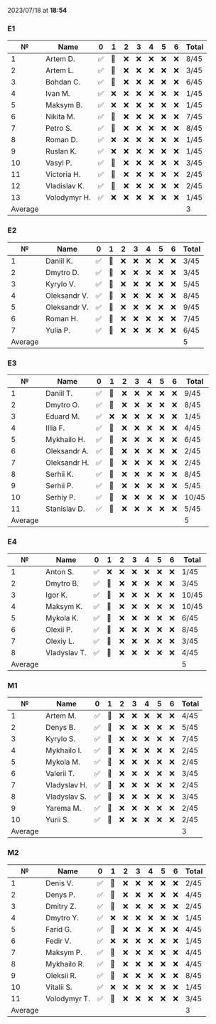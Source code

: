2023/07/18 at **18:54**
### E1
|№|Name|0|1|2|3|4|5|6|Total|
|-----|-----|-----|-----|-----|-----|-----|-----|-----|-----|
|1|Artem D.|✅|🔄|❌|❌|❌|❌|❌|8/45|
|2|Artem L.|✅|🔄|❌|❌|❌|❌|❌|3/45|
|3|Bohdan C.|✅|🔄|❌|❌|❌|❌|❌|6/45|
|4|Ivan M.|✅|❌|❌|❌|❌|❌|❌|1/45|
|5|Maksym B.|✅|❌|❌|❌|❌|❌|❌|1/45|
|6|Nikita M.|✅|🔄|❌|❌|❌|❌|❌|7/45|
|7|Petro S.|✅|🔄|❌|❌|❌|❌|❌|8/45|
|8|Roman D.|✅|❌|❌|❌|❌|❌|❌|1/45|
|9|Ruslan K.|✅|❌|❌|❌|❌|❌|❌|1/45|
|10|Vasyl P.|✅|🔄|❌|❌|❌|❌|❌|3/45|
|11|Victoria H.|✅|🔄|❌|❌|❌|❌|❌|2/45|
|12|Vladislav K.|✅|🔄|❌|❌|❌|❌|❌|2/45|
|13|Volodymyr H.|✅|❌|❌|❌|❌|❌|❌|1/45|
|Average|||||||||3||

### E2
|№|Name|0|1|2|3|4|5|6|Total|
|-----|-----|-----|-----|-----|-----|-----|-----|-----|-----|
|1|Daniil K.|✅|🔄|❌|❌|❌|❌|❌|3/45|
|2|Dmytro D.|✅|🔄|❌|❌|❌|❌|❌|3/45|
|3|Kyrylo V.|✅|🔄|❌|❌|❌|❌|❌|5/45|
|4|Oleksandr V.|✅|🔄|❌|❌|❌|❌|❌|8/45|
|5|Oleksandr V.|✅|🔄|❌|❌|❌|❌|❌|9/45|
|6|Roman H.|✅|🔄|❌|❌|❌|❌|❌|7/45|
|7|Yulia P.|✅|🔄|❌|❌|❌|❌|❌|6/45|
|Average|||||||||5||

### E3
|№|Name|0|1|2|3|4|5|6|Total|
|-----|-----|-----|-----|-----|-----|-----|-----|-----|-----|
|1|Daniil T.|✅|🔄|❌|❌|❌|❌|❌|9/45|
|2|Dmytro O.|✅|🔄|❌|❌|❌|❌|❌|8/45|
|3|Eduard M.|✅|❌|❌|❌|❌|❌|❌|1/45|
|4|Illia F.|✅|🔄|❌|❌|❌|❌|❌|4/45|
|5|Mykhailo H.|✅|🔄|❌|❌|❌|❌|❌|6/45|
|6|Oleksandr A.|✅|🔄|❌|❌|❌|❌|❌|2/45|
|7|Oleksandr H.|✅|🔄|❌|❌|❌|❌|❌|2/45|
|8|Serhii K.|✅|🔄|❌|❌|❌|❌|❌|8/45|
|9|Serhii P.|✅|🔄|❌|❌|❌|❌|❌|5/45|
|10|Serhiy P.|✅|🔄|❌|❌|❌|❌|❌|10/45|
|11|Stanislav D.|✅|🔄|❌|❌|❌|❌|❌|5/45|
|Average|||||||||5||

### E4
|№|Name|0|1|2|3|4|5|6|Total|
|-----|-----|-----|-----|-----|-----|-----|-----|-----|-----|
|1|Anton S.|✅|❌|❌|❌|❌|❌|❌|1/45|
|2|Dmytro B.|✅|🔄|❌|❌|❌|❌|❌|3/45|
|3|Igor K.|✅|🔄|❌|❌|❌|❌|❌|10/45|
|4|Maksym K.|✅|🔄|❌|❌|❌|❌|❌|10/45|
|5|Mykola K.|✅|🔄|❌|❌|❌|❌|❌|6/45|
|6|Olexii P.|✅|🔄|❌|❌|❌|❌|❌|8/45|
|7|Olexiy L.|✅|🔄|❌|❌|❌|❌|❌|3/45|
|8|Vladyslav T.|✅|🔄|❌|❌|❌|❌|❌|4/45|
|Average|||||||||5||

### M1
|№|Name|0|1|2|3|4|5|6|Total|
|-----|-----|-----|-----|-----|-----|-----|-----|-----|-----|
|1|Artem M.|✅|🔄|❌|❌|❌|❌|❌|4/45|
|2|Denys B.|✅|🔄|❌|❌|❌|❌|❌|5/45|
|3|Kyrylo S.|✅|🔄|❌|❌|❌|❌|❌|7/45|
|4|Mykhailo I.|✅|🔄|❌|❌|❌|❌|❌|2/45|
|5|Mykola M.|✅|🔄|❌|❌|❌|❌|❌|2/45|
|6|Valerii T.|✅|🔄|❌|❌|❌|❌|❌|3/45|
|7|Vladyslav H.|✅|🔄|❌|❌|❌|❌|❌|2/45|
|8|Vladyslav S.|✅|🔄|❌|❌|❌|❌|❌|3/45|
|9|Yarema M.|✅|🔄|❌|❌|❌|❌|❌|2/45|
|10|Yurii S.|✅|🔄|❌|❌|❌|❌|❌|2/45|
|Average|||||||||3||

### M2
|№|Name|0|1|2|3|4|5|6|Total|
|-----|-----|-----|-----|-----|-----|-----|-----|-----|-----|
|1|Denis V.|✅|🔄|❌|❌|❌|❌|❌|2/45|
|2|Denys P.|✅|🔄|❌|❌|❌|❌|❌|4/45|
|3|Dmitry Z.|✅|🔄|❌|❌|❌|❌|❌|2/45|
|4|Dmytro Y.|✅|❌|❌|❌|❌|❌|❌|1/45|
|5|Farid G.|✅|🔄|❌|❌|❌|❌|❌|4/45|
|6|Fedir V.|✅|❌|❌|❌|❌|❌|❌|1/45|
|7|Maksym P.|✅|🔄|❌|❌|❌|❌|❌|4/45|
|8|Mykhailo R.|✅|🔄|❌|❌|❌|❌|❌|4/45|
|9|Oleksii R.|✅|🔄|❌|❌|❌|❌|❌|8/45|
|10|Vitalii S.|✅|❌|❌|❌|❌|❌|❌|1/45|
|11|Volodymyr T.|✅|🔄|❌|❌|❌|❌|❌|3/45|
|Average|||||||||3||
